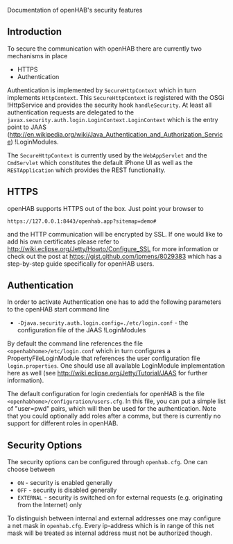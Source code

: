 Documentation of openHAB's security features

## Introduction

To secure the communication with openHAB there are currently two mechanisms in place

- HTTPS
- Authentication

Authentication is implemented by `SecureHttpContext` which in turn implements `HttpContext`. This `SecureHttpContext` is registered with the OSGi !HttpService and provides the security hook `handleSecurity`. At least all authentication requests are delegated to the `javax.security.auth.login.LoginContext.LoginContext` which is the entry point to JAAS (http://en.wikipedia.org/wiki/Java_Authentication_and_Authorization_Service) !LoginModules.

The `SecureHttpContext` is currently used by the `WebAppServlet` and the `CmdServlet` which constitutes the default iPhone UI as well as the `RESTApplication` which provides the REST functionality.

## HTTPS

openHAB supports HTTPS out of the box. Just point your browser to 

`https://127.0.0.1:8443/openhab.app?sitemap=demo#` 

and the HTTP communication will be encrypted by SSL. If one would like to add his own certificates please refer to http://wiki.eclipse.org/Jetty/Howto/Configure_SSL for more information or check out the post at https://gist.github.com/jpmens/8029383 which has a step-by-step guide specifically for openHAB users.

## Authentication

In order to activate Authentication one has to add the following parameters to the openHAB start command line

- `-Djava.security.auth.login.config=./etc/login.conf` - the configuration file of the JAAS !LoginModules

By default the command line references the file `<openhabhome>/etc/login.conf` which in turn configures a PropertyFileLoginModule that references the user configuration file `login.properties`. One should use all available LoginModule implementation here as well (see http://wiki.eclipse.org/Jetty/Tutorial/JAAS for further information).

The default configuration for login credentials for openHAB is the file  `<openhabhome>/configuration/users.cfg`. In this file, you can put a simple list of "user=pwd" pairs, which will then be used for the authentication.
Note that you could optionally add roles after a comma, but there is currently no support for different roles in openHAB.

## Security Options

The security options can be configured through `openhab.cfg`. One can choose between

- `ON` - security is enabled generally
- `OFF` - security is disabled generally
- `EXTERNAL` - security is switched on for external requests (e.g. originating from the Internet) only

To distinguish between internal and external addresses one may configure a net mask in `openhab.cfg`. Every ip-address which is in range of this net mask will be treated as internal address must not be authorized though.